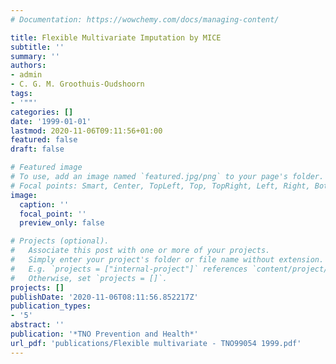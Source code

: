 ```yaml
---
# Documentation: https://wowchemy.com/docs/managing-content/

title: Flexible Multivariate Imputation by MICE
subtitle: ''
summary: ''
authors:
- admin
- C. G. M. Groothuis-Oudshoorn
tags:
- '""'
categories: []
date: '1999-01-01'
lastmod: 2020-11-06T09:11:56+01:00
featured: false
draft: false

# Featured image
# To use, add an image named `featured.jpg/png` to your page's folder.
# Focal points: Smart, Center, TopLeft, Top, TopRight, Left, Right, BottomLeft, Bottom, BottomRight.
image:
  caption: ''
  focal_point: ''
  preview_only: false

# Projects (optional).
#   Associate this post with one or more of your projects.
#   Simply enter your project's folder or file name without extension.
#   E.g. `projects = ["internal-project"]` references `content/project/deep-learning/index.md`.
#   Otherwise, set `projects = []`.
projects: []
publishDate: '2020-11-06T08:11:56.852217Z'
publication_types:
- '5'
abstract: ''
publication: '*TNO Prevention and Health*'
url_pdf: 'publications/Flexible multivariate - TNO99054 1999.pdf'
---
```

